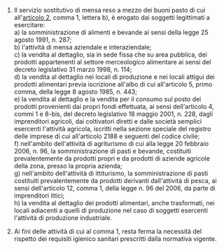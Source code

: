1. Il servizio sostitutivo di mensa reso a mezzo dei buoni pasto di cui all'[articolo 2](/index.html?article=allegato-2.17-articolo-2&version=1), comma 1, lettera  b), è erogato dai soggetti legittimati a esercitare:<br>a) la somministrazione di alimenti e bevande ai sensi della legge 25 agosto 1991, n. 287;<br>b) l'attività di mensa aziendale e interaziendale;<br>c) la vendita al dettaglio, sia in sede fissa che su  area pubblica, dei prodotti appartenenti al settore merceologico alimentare ai sensi del decreto legislativo 31 marzo 1998, n. 114;<br>d) la vendita al dettaglio nei locali di produzione e nei locali attigui dei prodotti alimentari previa iscrizione all'albo di cui all'articolo 5, primo comma, della legge 8 agosto 1985, n. 443;<br>e) la vendita al dettaglio e la vendita per il consumo sul posto dei prodotti provenienti dai propri fondi   effettuata, ai sensi dell'articolo 4, commi 1 e 8-bis, del decreto legislativo 18 maggio 2001, n. 228, dagli imprenditori agricoli, dai coltivatori diretti e dalle società semplici esercenti l'attività agricola,  iscritti nella sezione speciale del registro delle imprese di cui all'articolo 2188 e seguenti del codice civile;<br>f) nell'ambito dell'attività di agriturismo di cui alla legge 20 febbraio 2006, n. 96, la  somministrazione di pasti e bevande, costituiti prevalentemente da prodotti propri e da prodotti di aziende agricole della zona, presso la propria azienda;<br>g) nell'ambito dell'attività di ittiturismo, la somministrazione di pasti costituiti prevalentemente da prodotti derivanti dall'attività di pesca, ai sensi dell'articolo 12, comma 1, della legge n. 96 del 2006, da parte di imprenditori ittici;<br>h) la vendita al dettaglio dei prodotti alimentari, anche trasformati, nei locali adiacenti a quelli di produzione nel caso di soggetti esercenti l'attività di produzione industriale. 

2. Ai fini delle attività di cui al comma 1, resta ferma la necessità del rispetto dei requisiti igienico sanitari prescritti dalla normativa vigente. 